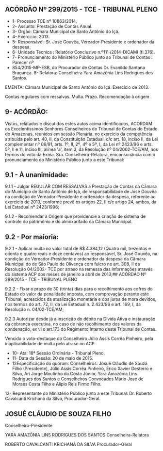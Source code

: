 
## ACÓRDÃO Nº 299/2015 - TCE - TRIBUNAL PLENO

- 1- Processo TCE nº 10863/2014.
- 2- Assunto: Prestação de Contas Anual.
- 3- Órgão: Câmara Municipal de Santo Antônio do Içá.
- 4- Exercício: 2013.
- 5- Responsável: Sr. José Gouvêa, Vereador-Presidente e ordenador da despesa.
- 6- Unidade Técnica : Relatório Conclusivo n.º111 /2014-DICAMI (fl.376).
- 7-  Pronunciamento  do Ministério  Público  junto  ao Tribunal  de  Contas :  Parecer  nº
- 854/2015-MP-ESB,  do Procurador de Contas Dr. Evanildo Santana Bragança. 8- Relatora: Conselheira Yara Amazônia Lins Rodrigues dos Santos.

EMENTA: Câmara Municipal de Santo Antônio do Içá. Exercício de 2013.

Contas regulares com ressalvas. Multa. Prazo. Recomendação à origem .

## 9- ACÓRDÃO:

Vistos, relatados e discutidos estes autos acima identificados,  ACORDAM os Excelentíssimos  Senhores  Conselheiros  do  Tribunal  de  Contas  do  Estado  do Amazonas, reunidos em sessão Plenária, no exercício da competência atribuída pelo art. 40, II, da Constituição Estadual, c/c art. 18, inciso II, da Lei complementar nº 06/91, arts. 1º,  II,  2º,  4º  e  5º,  I,  da  Lei  nº  2423/96  e  arts.  5º,  II  e  11,  inciso  III,  alínea  'a',  item  3,  da Resolução nº 04/2002-TCE/AM,  nos termos do voto da Exma. Sra. Conselheira-Relatora, emconsonância com o pronunciamento do Ministério Público junto a este Tribunal:

## 9.1 - À unanimidade:

9.1.1 -  Julgar REGULAR COM RESSALVAS a  Prestação  de  Contas  da Câmara do Município de Santo Antônio de  Içá, de responsabilidade de José Gouvêa na condição  de  Vereador-Presidente  e  ordenador  da  despesa,  referente  ao  exercício  de 2013, conforme prevê os artigos 22, II c/c artigo 24, ambos, da Lei Estadual nº 2423/1996;

9.1.2 - Recomendar à Origem que providencie a criação de sistema  de controle do patrimônio e do almoxarifado da Câmara Municipal.

## 9.2 - Por maioria:

9.2.1 - Aplicar multa no valor total de R$ 4.384,12 (Quatro mil, trezentos e oitenta e quatro reais e doze centavos) ao responsável, Sr. José Gouvêa, na condição de Vereador-Presidente e ordenador da despesa da Câmara Municipal do de São Paulo de Olivença com fulcro no art. 308, II da Resolução 04/2002- TCE por atraso na remessa das informações através do sistema ACP dos meses de janeiro a abril de 2013;## ACÓRDÃO Nº 299/2015 - TCE - TRIBUNAL PLENO

9.2.2 - Fixar o prazo de 30 (trinta) dias para o recolhimento aos cofres do Estado  do  valor  da  penalidade  imposta,  com  comprovação  perante  este  Tribunal, acrescidos da atualização monetária e dos juros de mora devidos, nos termos do art. 72, II, da Lei Estadual n. 2.423/96 e art. 169, I, da Resolução n. 04/02-TCE/AM;

9.2.3  Autorizar desde  já  a  inscrição  do  débito  na  Dívida Ativa  e instauração  da  cobrança  executiva,  no  caso  de  não  recolhimento  dos  valores  da condenação, ex vi o art.173 do Regimento Interno deste Tribunal de Contas.

Vencido o voto-destaque do Conselheiro Júlio Assis Corrêa Pinheiro, pela inaplicabilidade de multa pelo atraso no ACP.

- 10- Ata: 18ª Sessão Ordinária - Tribunal Pleno.
- 11- Data da Sessão: 20 de maio de 2015.
- 12Especificação do quorum: Conselheiros: Josué Cláudio de Souza Filho (Presidente),  Júlio Assis  Corrêa  Pinheiro,  Érico  Xavier  Desterro  e  Silva,  Ari  Jorge Moutinho  da  Costa  Júnior,  Yara  Amazônia  Lins  Rodrigues  dos  Santos  e  Conselheiros Convocados Mário José de Moraes Costa Filho e Alípio Reis Firmo Filho.

13- Representante do Ministério Público junto a este Tribunal: Dr. Roberto Cavalcanti Krichanã da Silva, Procurador-Geral.

## JOSUÉ CLÁUDIO DE SOUZA FILHO

Conselheiro-Presidente

YARA AMAZÔNIA LINS RODRIGUES DOS SANTOS Conselheira-Relatora

ROBERTO CAVALCANTI KRICHANÃ DA SILVA Procurador-Geral